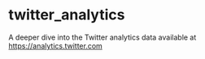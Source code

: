 twitter_analytics
=================

A deeper dive into the Twitter analytics data available at https://analytics.twitter.com
